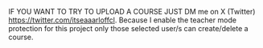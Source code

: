 IF YOU WANT TO TRY TO UPLOAD A COURSE JUST DM me on X (Twitter) https://twitter.com/itseaaarloffcl. Because I enable the teacher mode protection for this project only those selected user/s can create/delete a course. 
